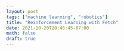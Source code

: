 ```yaml
---
layout: post
tags: ["machine learning", "robotics"]
title: "Reinforcement Learning with Fetch"
date: 2021-10-20T20:46:45-07:00
math: false
draft: true
---
```


